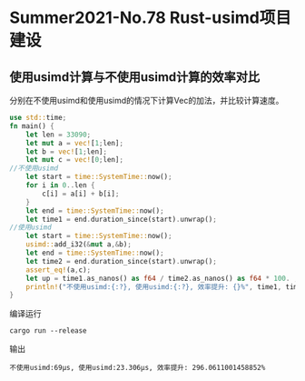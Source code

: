 # Summer2021-No.78 Rust-usimd项目建设

## 使用usimd计算与不使用usimd计算的效率对比
分别在不使用usimd和使用usimd的情况下计算Vec<i32>的加法，并比较计算速度。

```Rust
use std::time;
fn main() {
    let len = 33090;
    let mut a = vec![1;len];
    let b = vec![1;len];
    let mut c = vec![0;len];
//不使用usimd
    let start = time::SystemTime::now();
    for i in 0..len {
        c[i] = a[i] + b[i];
    }
    let end = time::SystemTime::now();
    let time1 = end.duration_since(start).unwrap();
//使用usimd
    let start = time::SystemTime::now();
    usimd::add_i32(&mut a,&b);
    let end = time::SystemTime::now();
    let time2 = end.duration_since(start).unwrap();
    assert_eq!(a,c);
    let up = time1.as_nanos() as f64 / time2.as_nanos() as f64 * 100. ;
    println!("不使用usimd:{:?}, 使用usimd:{:?}, 效率提升: {}%", time1, time2, up)
}
```
编译运行
```
cargo run --release
```
输出
```
不使用usimd:69µs, 使用usimd:23.306µs, 效率提升: 296.0611001458852%

```